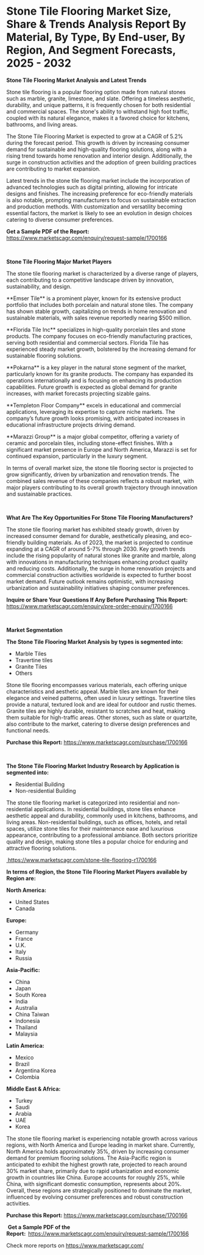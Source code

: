 <p><h1>Stone Tile Flooring Market Size, Share & Trends Analysis Report By Material, By Type, By End-user, By Region, And Segment Forecasts, 2025 - 2032</h1></p><p><strong>Stone Tile Flooring Market Analysis and Latest Trends</strong></p>
<p><p>Stone tile flooring is a popular flooring option made from natural stones such as marble, granite, limestone, and slate. Offering a timeless aesthetic, durability, and unique patterns, it is frequently chosen for both residential and commercial spaces. The stone's ability to withstand high foot traffic, coupled with its natural elegance, makes it a favored choice for kitchens, bathrooms, and living areas.</p><p>The Stone Tile Flooring Market is expected to grow at a CAGR of 5.2% during the forecast period. This growth is driven by increasing consumer demand for sustainable and high-quality flooring solutions, along with a rising trend towards home renovation and interior design. Additionally, the surge in construction activities and the adoption of green building practices are contributing to market expansion. </p><p>Latest trends in the stone tile flooring market include the incorporation of advanced technologies such as digital printing, allowing for intricate designs and finishes. The increasing preference for eco-friendly materials is also notable, prompting manufacturers to focus on sustainable extraction and production methods. With customization and versatility becoming essential factors, the market is likely to see an evolution in design choices catering to diverse consumer preferences.</p></p>
<p><strong>Get a Sample PDF of the Report:&nbsp;</strong> <a href="https://www.marketscagr.com/enquiry/request-sample/1700166?utm_campaign=1920&utm_medium=2&utm_source=Github&utm_content=ia&utm_term=09012025&utm_id=stone-tile-flooring">https://www.marketscagr.com/enquiry/request-sample/1700166</a></p>
<p>&nbsp;</p>
<p><strong>Stone Tile Flooring Major Market Players</strong></p>
<p><p>The stone tile flooring market is characterized by a diverse range of players, each contributing to a competitive landscape driven by innovation, sustainability, and design.</p><p>**Emser Tile** is a prominent player, known for its extensive product portfolio that includes both porcelain and natural stone tiles. The company has shown stable growth, capitalizing on trends in home renovation and sustainable materials, with sales revenue reportedly nearing $500 million.</p><p>**Florida Tile Inc** specializes in high-quality porcelain tiles and stone products. The company focuses on eco-friendly manufacturing practices, serving both residential and commercial sectors. Florida Tile has experienced steady market growth, bolstered by the increasing demand for sustainable flooring solutions.</p><p>**Pokarna** is a key player in the natural stone segment of the market, particularly known for its granite products. The company has expanded its operations internationally and is focusing on enhancing its production capabilities. Future growth is expected as global demand for granite increases, with market forecasts projecting sizable gains.</p><p>**Templeton Floor Company** excels in educational and commercial applications, leveraging its expertise to capture niche markets. The company’s future growth looks promising, with anticipated increases in educational infrastructure projects driving demand.</p><p>**Marazzi Group** is a major global competitor, offering a variety of ceramic and porcelain tiles, including stone-effect finishes. With a significant market presence in Europe and North America, Marazzi is set for continued expansion, particularly in the luxury segment.</p><p>In terms of overall market size, the stone tile flooring sector is projected to grow significantly, driven by urbanization and renovation trends. The combined sales revenue of these companies reflects a robust market, with major players contributing to its overall growth trajectory through innovation and sustainable practices.</p></p>
<p>&nbsp;</p>
<p><strong>What Are The Key Opportunities For Stone Tile Flooring Manufacturers?</strong></p>
<p><p>The stone tile flooring market has exhibited steady growth, driven by increased consumer demand for durable, aesthetically pleasing, and eco-friendly building materials. As of 2023, the market is projected to continue expanding at a CAGR of around 5-7% through 2030. Key growth trends include the rising popularity of natural stones like granite and marble, along with innovations in manufacturing techniques enhancing product quality and reducing costs. Additionally, the surge in home renovation projects and commercial construction activities worldwide is expected to further boost market demand. Future outlook remains optimistic, with increasing urbanization and sustainability initiatives shaping consumer preferences.</p></p>
<p><strong>Inquire or Share Your Questions If Any Before Purchasing This Report:</strong> <a href="https://www.marketscagr.com/enquiry/pre-order-enquiry/1700166?utm_campaign=1920&utm_medium=2&utm_source=Github&utm_content=ia&utm_term=09012025&utm_id=stone-tile-flooring">https://www.marketscagr.com/enquiry/pre-order-enquiry/1700166</a></p>
<p>&nbsp;</p>
<p><strong>Market Segmentation</strong></p>
<p><strong>The Stone Tile Flooring Market Analysis by types is segmented into:</strong></p>
<p><ul><li>Marble Tiles</li><li>Travertine tiles</li><li>Granite Tiles</li><li>Others</li></ul></p>
<p><p>Stone tile flooring encompasses various materials, each offering unique characteristics and aesthetic appeal. Marble tiles are known for their elegance and veined patterns, often used in luxury settings. Travertine tiles provide a natural, textured look and are ideal for outdoor and rustic themes. Granite tiles are highly durable, resistant to scratches and heat, making them suitable for high-traffic areas. Other stones, such as slate or quartzite, also contribute to the market, catering to diverse design preferences and functional needs.</p></p>
<p><strong>Purchase this Report:&nbsp;</strong><a href="https://www.marketscagr.com/purchase/1700166?utm_campaign=1920&utm_medium=2&utm_source=Github&utm_content=ia&utm_term=09012025&utm_id=stone-tile-flooring">https://www.marketscagr.com/purchase/1700166</a></p>
<p>&nbsp;</p>
<p><strong>The Stone Tile Flooring Market Industry Research by Application is segmented into:</strong></p>
<p><ul><li>Residential Building</li><li>Non-residential Building</li></ul></p>
<p><p>The stone tile flooring market is categorized into residential and non-residential applications. In residential buildings, stone tiles enhance aesthetic appeal and durability, commonly used in kitchens, bathrooms, and living areas. Non-residential buildings, such as offices, hotels, and retail spaces, utilize stone tiles for their maintenance ease and luxurious appearance, contributing to a professional ambiance. Both sectors prioritize quality and design, making stone tiles a popular choice for enduring and attractive flooring solutions.</p></p>
<p><a href="https://www.marketscagr.com/stone-tile-flooring-r1700166?utm_campaign=1920&utm_medium=2&utm_source=Github&utm_content=ia&utm_term=09012025&utm_id=stone-tile-flooring">&nbsp;https://www.marketscagr.com/stone-tile-flooring-r1700166</a></p>
<p><strong>In terms of Region, the Stone Tile Flooring Market Players available by Region are:</strong></p>
<p>
    <p> <strong> North America: </strong>
        <ul>
            <li>United States</li>
            <li>Canada</li>
        </ul>
        </p> 
    <p> <strong> Europe: </strong>
        <ul>
            <li>Germany</li>
            <li>France</li>
            <li>U.K.</li>
            <li>Italy</li>
            <li>Russia</li>
        </ul>
        </p> 
    <p> <strong> Asia-Pacific: </strong>
        <ul>
            <li>China</li>
            <li>Japan</li>
            <li>South Korea</li>
            <li>India</li>
            <li>Australia</li>
            <li>China Taiwan</li>
            <li>Indonesia</li>
            <li>Thailand</li>
            <li>Malaysia</li>
        </ul>
        </p> 
    <p> <strong> Latin America: </strong>
        <ul>
            <li>Mexico</li>
            <li>Brazil</li>
            <li>Argentina Korea</li>
            <li>Colombia</li>
        </ul>
        </p> 
    <p> <strong> Middle East & Africa: </strong>
        <ul>
            <li>Turkey</li>
            <li>Saudi</li>
            <li>Arabia</li>
            <li>UAE</li>
            <li>Korea</li>
        </ul>
    </p>
    </p>
<p><p>The stone tile flooring market is experiencing notable growth across various regions, with North America and Europe leading in market share. Currently, North America holds approximately 35%, driven by increasing consumer demand for premium flooring solutions. The Asia-Pacific region is anticipated to exhibit the highest growth rate, projected to reach around 30% market share, primarily due to rapid urbanization and economic growth in countries like China. Europe accounts for roughly 25%, while China, with significant domestic consumption, represents about 20%. Overall, these regions are strategically positioned to dominate the market, influenced by evolving consumer preferences and robust construction activities.</p></p>
<p><strong>Purchase this Report: </strong><a href="https://www.marketscagr.com/purchase/1700166?utm_campaign=1920&utm_medium=2&utm_source=Github&utm_content=ia&utm_term=09012025&utm_id=stone-tile-flooring">https://www.marketscagr.com/purchase/1700166</a></p>
<p>&nbsp;<strong>Get a Sample PDF of the Report:&nbsp;&nbsp;</strong><a href="https://www.marketscagr.com/enquiry/request-sample/1700166?utm_campaign=1920&utm_medium=2&utm_source=Github&utm_content=ia&utm_term=09012025&utm_id=stone-tile-flooring">https://www.marketscagr.com/enquiry/request-sample/1700166</a></p>
<p><strong></strong></p>
<p>Check more reports on <a href="https://www.marketscagr.com/?utm_campaign=1920&utm_medium=2&utm_source=Github&utm_content=ia&utm_term=09012025&utm_id=stone-tile-flooring">https://www.marketscagr.com/</a></p>